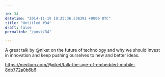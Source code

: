 ```yaml
---

id: 34
datetime: "2014-11-19 18:25:36.536391 +0000 UTC"
title: "Untitled #34"
draft: false
permalink: "/post/34"

---
```


A great talk by @niket on the future of technology and why we should invest in innovation and keep pushing ourselves to new and better ideas.

https://medium.com/@niket/talk-the-age-of-embedded-mobile-8db772a0b6b6
